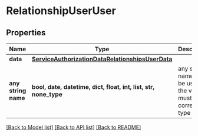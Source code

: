 # RelationshipUserUser


## Properties
Name | Type | Description | Notes
------------ | ------------- | ------------- | -------------
**data** | [**ServiceAuthorizationDataRelationshipsUserData**](ServiceAuthorizationDataRelationshipsUserData.md) |  | [optional] 
**any string name** | **bool, date, datetime, dict, float, int, list, str, none_type** | any string name can be used but the value must be the correct type | [optional]

[[Back to Model list]](../README.md#documentation-for-models) [[Back to API list]](../README.md#documentation-for-api-endpoints) [[Back to README]](../README.md)


